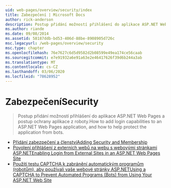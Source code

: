 ```yaml
---
uid: web-pages/overview/security/index
title: Zabezpečení | Microsoft Docs
author: rick-anderson
description: Postup přidání možností přihlášení do aplikace ASP.NET Web Pages a postup ochrany aplikace z roboty.
ms.author: riande
ms.date: 09/08/2014
ms.assetid: 58187ddb-bd53-406d-88be-8908905d726c
msc.legacyurl: /web-pages/overview/security
msc.type: chapter
ms.openlocfilehash: 76e7627c6d5d9582d2b08599e49ea174ce56caab
ms.sourcegitcommit: e7e91932a6e91a63e2e46417626f39d6b244a3ab
ms.translationtype: MT
ms.contentlocale: cs-CZ
ms.lasthandoff: 03/06/2020
ms.locfileid: "78628952"
---
```

# <a name="security"></a><span data-ttu-id="39e86-103">Zabezpečení</span><span class="sxs-lookup"><span data-stu-id="39e86-103">Security</span></span>

> <span data-ttu-id="39e86-104">Postup přidání možností přihlášení do aplikace ASP.NET Web Pages a postup ochrany aplikace z roboty.</span><span class="sxs-lookup"><span data-stu-id="39e86-104">How to add login capabilities to an ASP.NET Web Pages application, and how to help protect the application from bots.</span></span>

- [<span data-ttu-id="39e86-105">Přidání zabezpečení a členství</span><span class="sxs-lookup"><span data-stu-id="39e86-105">Adding Security and Membership</span></span>](16-adding-security-and-membership.md)
- [<span data-ttu-id="39e86-106">Povolení přihlášení z externích webů na webu s webovými stránkami ASP.NET</span><span class="sxs-lookup"><span data-stu-id="39e86-106">Enabling Login from External Sites in an ASP.NET Web Pages Site</span></span>](enabling-login-from-external-sites-in-an-aspnet-web-pages-site.md)
- [<span data-ttu-id="39e86-107">Použití testu CAPTCHA k zabránění automatickým programům (robotům), aby používali vaše webové stránky ASP.NET</span><span class="sxs-lookup"><span data-stu-id="39e86-107">Using a CAPTCHA to Prevent Automated Programs (Bots) from Using Your ASP.NET Web Site</span></span>](using-a-catpcha-to-prevent-automated-programs-bots-from-using-your-aspnet-web-site.md)
